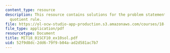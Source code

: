 ```yaml
---
content_type: resource
description: This resource contains solutions for the problem statements related to
  quotient rule.
file: https://ol-ocw-studio-app-production.s3.amazonaws.com/courses/18-01sc-single-variable-calculus-fall-2010/52f9d8dc2dd679f9b04aad2d581ac7b7_MIT18_01SCF10_ex10sol.pdf
file_type: application/pdf
resourcetype: Document
title: MIT18_01SCF10_ex10sol.pdf
uid: 52f9d8dc-2dd6-79f9-b04a-ad2d581ac7b7
---
```


